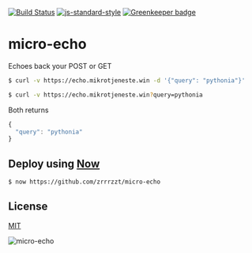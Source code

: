 [![Build Status](https://travis-ci.org/zrrrzzt/micro-echo.svg?branch=master)](https://travis-ci.org/zrrrzzt/micro-echo)
[![js-standard-style](https://img.shields.io/badge/code%20style-standard-brightgreen.svg?style=flat)](https://github.com/feross/standard)
[![Greenkeeper badge](https://badges.greenkeeper.io/zrrrzzt/micro-echo.svg)](https://greenkeeper.io/)

# micro-echo
Echoes back your POST or GET

```bash
$ curl -v https://echo.mikrotjeneste.win -d '{"query": "pythonia"}'
```

```bash
$ curl -v https://echo.mikrotjeneste.win?query=pythonia
```

Both returns

```JavaScript
{
  "query": "pythonia"
}
```

## Deploy using [Now](https://zeit.co/now)

```bash
$ now https://github.com/zrrrzzt/micro-echo
```

## License

[MIT](LICENSE)

![micro-echo](https://robots.kebabstudios.party/micro-echo.png "Robohash image of micro-echo")
